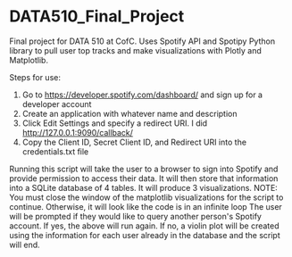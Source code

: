 # DATA510_Final_Project
Final project for DATA 510 at CofC. Uses Spotify API and Spotipy Python library to pull user top tracks and make visualizations with Plotly and Matplotlib.

Steps for use:
1. Go to https://developer.spotify.com/dashboard/ and sign up for a developer account
2. Create an application with whatever name and description
3. Click Edit Settings and specify a redirect URI. I did http://127.0.0.1:9090/callback/
4. Copy the Client ID, Secret Client ID, and Redirect URI into the credentials.txt file

Running this script will take the user to a browser to sign into Spotify and provide permission to access their data.
It will then store that information into a SQLite database of 4 tables.
It will produce 3 visualizations. 
NOTE: You must close the window of the matplotlib visualizations for the script to continue. Otherwise, it will look like the code is in an infinite loop
The user will be prompted if they would like to query another person's Spotify account.
If yes, the above will run again.
If no, a violin plot will be created using the information for each user already in the database and the script will end.
